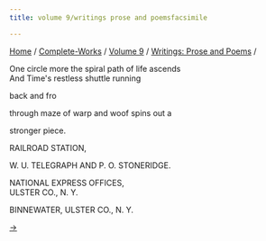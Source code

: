 ```yaml
---
title: volume 9/writings prose and poemsfacsimile

---
```



[Home](../../../index.htm) / [Complete-Works](../../complete_works.htm)
/ [Volume 9](../volume_9_contents.htm) / [Writings: Prose and
Poems](writings_prose_and_poems_contents.htm) /



One circle more the spiral path of life ascends  
And Time's restless shuttle running

back and fro

through maze of warp and woof spins out a

stronger piece.

RAILROAD STATION,

W. U. TELEGRAPH AND                                      P. O.
STONERIDGE.

NATIONAL EXPRESS OFFICES,                                          
ULSTER CO., N. Y.

BINNEWATER, ULSTER CO., N. Y.

[→](an_untitled_poem.htm)


